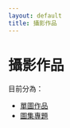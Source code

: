 ```yaml
---
layout: default
title: 攝影作品
---
```


# 攝影作品

目前分為：

- [單圖作品](/photos/single/)
- [圖集專題](/photos/albums/)
